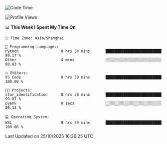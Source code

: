 <!--START_SECTION:waka-->
![Code Time](http://img.shields.io/badge/Code%20Time-3%2C147%20hrs%2044%20mins-blue)

![Profile Views](http://img.shields.io/badge/Profile%20Views-1-blue)

📊 **This Week I Spent My Time On** 

```text
🕑︎ Time Zone: Asia/Shanghai

💬 Programming Languages: 
Python                   8 hrs 54 mins       █████████████████████████   99.17 % 
Other                    4 mins              ░░░░░░░░░░░░░░░░░░░░░░░░░   00.83 % 

🔥 Editors: 
VS Code                  8 hrs 59 mins       █████████████████████████   100.00 % 

🐱‍💻 Projects: 
star_identification      8 hrs 58 mins       █████████████████████████   99.87 % 
pyenv                    0 secs              ░░░░░░░░░░░░░░░░░░░░░░░░░   00.13 % 

💻 Operating System: 
WSL                      8 hrs 59 mins       █████████████████████████   100.00 % 
```


 Last Updated on 25/10/2025 16:26:25 UTC
<!--END_SECTION:waka-->